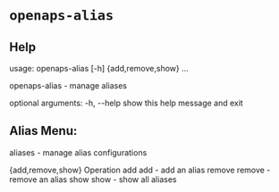 # `openaps-alias`

## Help
usage: openaps-alias [-h] {add,remove,show} ...

 openaps-alias - manage aliases

optional arguments:
  -h, --help         show this help message and exit

## Alias Menu:
   aliases - manage alias configurations 

  {add,remove,show}  Operation
    add              add - add an alias
    remove           remove - remove an alias
    show             show - show all aliases
